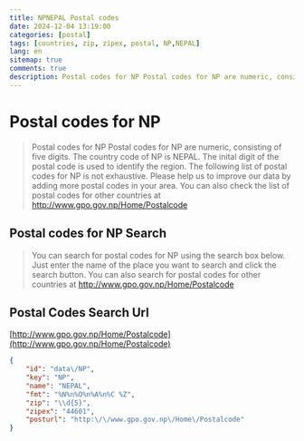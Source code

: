 ```yaml
---
title: NPNEPAL Postal codes 
date: 2024-12-04 13:19:00
categories: [postal]
tags: [countries, zip, zipex, postal, NP,NEPAL]
lang: en
sitemap: true
comments: true
description: Postal codes for NP Postal codes for NP are numeric, consisting of five digits. The country code of NP is NEPAL. The inital digit of the postal code is used to identify the region. The following list of postal codes for NP is not exhaustive. Please help us to improve our data by adding more postal codes in your area. You can also check the list of postal codes for other countries at http://www.gpo.gov.np/Home/Postalcode
---
```


# Postal codes for NP
> Postal codes for NP Postal codes for NP are numeric, consisting of five digits. The country code of NP is NEPAL. The inital digit of the postal code is used to identify the region. The following list of postal codes for NP is not exhaustive. Please help us to improve our data by adding more postal codes in your area. You can also check the list of postal codes for other countries at http://www.gpo.gov.np/Home/Postalcode

## Postal codes for NP Search 
> You can search for postal codes for NP using the search box below. Just enter the name of the place you want to search and click the search button. You can also search for postal codes for other countries at http://www.gpo.gov.np/Home/Postalcode

## Postal Codes Search Url

[http://www.gpo.gov.np/Home/Postalcode](http://www.gpo.gov.np/Home/Postalcode)
```json
{
    "id": "data\/NP",
    "key": "NP",
    "name": "NEPAL",
    "fmt": "%N%n%O%n%A%n%C %Z",
    "zip": "\\d{5}",
    "zipex": "44601",
    "posturl": "http:\/\/www.gpo.gov.np\/Home\/Postalcode"
}
```

